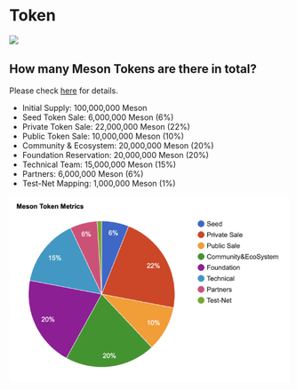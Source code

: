 # Token



![](https://lh3.googleusercontent.com/B08yd2tA5322jYSg7vp_cz1egT1kFRLxtqC2KZ1bhxeF9II809eI2E0xen1VS2dhpevzy58CSVYIrP-RTH_H6zlxmz1390PO2UVvNkVLs_E75Hiq0hRCfe31alb_r2wgEuqI3JiD)

## **How many Meson Tokens are there in total?**

Please check [here](https://medium.com/meson-network/meson-token-metrics-economics-865461b92a52) for details.

* Initial Supply: 100,000,000 Meson
* Seed Token Sale: 6,000,000 Meson \(6%\)
* Private Token Sale: 22,000,000 Meson \(22%\)
* Public Token Sale: 10,000,000 Meson \(10%\)
* Community & Ecosystem: 20,000,000 Meson \(20%\)
* Foundation Reservation: 20,000,000 Meson \(20%\)
* Technical Team: 15,000,000 Meson \(15%\)
* Partners: 6,000,000 Meson \(6%\)
* Test-Net Mapping: 1,000,000 Meson \(1%\)

![](../.gitbook/assets/image.png)

